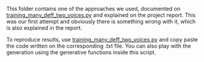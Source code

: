 This folder contains one of the approaches we used, documented on [training\_many\_deff\_two\_voices.py](../../code/training_many_deff_two_voices.py) and explained on the project report. This was our first attempt and obviously there is something wrong with it, which is also explained in the report.

To reproduce results, use [training\_many\_deff\_two\_voices.py](../../code/training_many_deff_two_voices.py) and copy paste the code written on the corresponding .txt file. You can also play with the generation using the generative functions inside this script. 